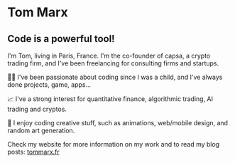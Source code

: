 # Tom Marx

## Code is a powerful tool!

I'm Tom, living in Paris, France.
I'm the co-founder of capsa, a crypto trading firm, and I've been freelancing for consulting firms and startups.

👨‍💻  I've been passionate about coding since I was a child, and I've always done projects, game, apps...

📈  I've a strong interest for quantitative finance, algorithmic trading, AI trading and cryptos.

🎨  I enjoy coding creative stuff, such as animations, web/mobile design, and random art generation.

Check my website for more information on my work and to read my blog posts: [tommarx.fr](https://tommarx.fr)
